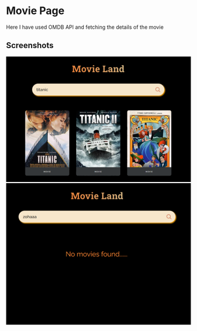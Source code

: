 # Movie Page

Here I have used OMDB API and fetching the details of the movie

## Screenshots

![Movie Land page](./movieLand1.png)
![Movie Land page](./movieLand2.png)
